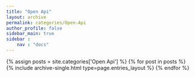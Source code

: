 ```yaml
---
title: "Open Api"
layout: archive
permalink: categories/Open-Api
author_profile: false
sidebar_main: true
sidebar :
    nav : "docs"
---
```


{% assign posts = site.categories['Open Api'] %}
{% for post in posts %} {% include archive-single.html type=page.entries_layout %} {% endfor %}